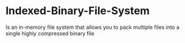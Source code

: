 # Indexed-Binary-File-System
Is an in-memory file system that allows you to pack multiple files into a single highly compressed binary file
